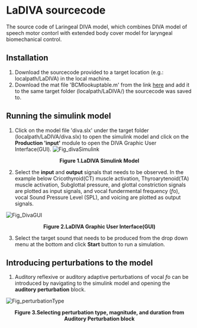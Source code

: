 # LaDIVA sourcecode
The source code of Laringeal DIVA model, which combines DIVA model of speech motor contorl with extended body cover model for laryngeal biomechanical control. 

## Installation
1. Download the sourcecode provided to a target location (e.g.: localpath/LaDIVA) in the local machine.
2. Download the mat file 'BCMlookuptable.m' from the link [here] and add it to the same target folder (localpath/LaDIVA/) the sourcecode was saved to. 

[here]: https://drive.google.com/file/d/1Arn8HqNxDIot3IpTC7q68Wmqj7G_--lC/view

## Running the simulink model
1. Click on the model file 'diva.slx' under the target folder (localpath/LaDIVA/diva.slx) to open the simulink model and click on the **Production 'input'** module to open the DIVA Graphic User Interface(GUI).
![Fig_divaSimulink](https://user-images.githubusercontent.com/13642912/138382798-71486928-02d1-4485-9537-185726db9bcf.PNG)
<p align = "center"> <b>Figure 1.LaDIVA Simulink Model</b></p>

2. Select the **input** and **output** signals that needs to be observed. In the example below Cricothyroid(CT) muscle activation, Thyroarytenoid(TA) muscle activation, Subglottal pressure, and glottal constriction signals are plotted as input signals, and vocal fundermental frequency (*f*o), vocal Sound Pressure Level (SPL), and voicing are plotted as output signals. 

![Fig_DivaGUI](https://user-images.githubusercontent.com/13642912/138383548-401f7220-cdfb-4b45-893d-84cbc8fbb25c.PNG)
<p align = "center"> <b>Figure 2.LaDIVA Graphic User Interface(GUI)</b></p>

3. Select the target sound that needs to be produced from the drop down menu at the bottom and click **Start** button to run a simulation.

## Introducing perturbations to the model
1. Auditory reflexive or auditory adaptive perturbations of vocal *f*o can be introduced by navigating to the simulink model and opening the **auditory perturbation** block.

![Fig_perturbationType](https://user-images.githubusercontent.com/13642912/138384876-90eb1312-9236-464a-9a55-15e74458f8b6.PNG)
<p align = "center"> <b>Figure 3.Selecting perturbation type, magnitude, and duration from Auditory Perturbation block</b></p>
